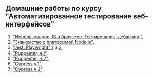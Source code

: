 ## Домашние работы по курсу "Автоматизированное тестирование веб-интерфейсов"

  1.  ["Использование JS в браузере. Тестирование, дебаггинг."](https://github.com/KseniyaChepelevich/testing_and_debugging.git),  
  1.  ["Знакомство с платформой Node.js"](https://github.com/KseniyaChepelevich/7.2.git),  
  1.  ["Jest. Playwright" 1](https://github.com/KseniyaChepelevich/7.2_Test_Jest.git) и [2](https://github.com/KseniyaChepelevich/Test_Playwright.git),  
  1.  ["Puppeeter, ч.1"](https://github.com/KseniyaChepelevich/7.4_puppeteer_timeout.git),  
  1.  ["Puppeeter, ч.2"](https://github.com/KseniyaChepelevich/7.5_puppeteer_ticket_booking.git),  
  1.  ["Cypress ч.1"](https://github.com/KseniyaChepelevich/CYPRS_1.git),  
  1.  ["Cypress ч.2"](https://github.com/KseniyaChepelevich/Cypress2_cinema.git).
